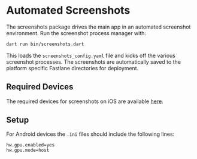 # Automated Screenshots

The screenshots package drives the main app in an automated screenshot environment. Run the
screenshot process manager with:

```bash
dart run bin/screenshots.dart
```

This loads the `screenshots_config.yaml` file and kicks off the various screenshot processes. The
screenshots are automatically saved to the platform specific Fastlane directories for deployment.

## Required Devices

The required devices for screenshots on iOS are available [here](https://help.apple.com/app-store-connect/#/devd274dd925).

## Setup

For Android devices the `.ini` files should include the following lines:

```
hw.gpu.enabled=yes
hw.gpu.mode=host
```